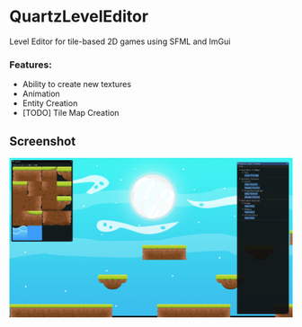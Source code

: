 # QuartzLevelEditor
Level Editor for tile-based 2D games using SFML and ImGui

### Features:

- Ability to create new textures
- Animation
- Entity Creation
- [TODO] Tile Map Creation

## Screenshot

![sample.png](https://github.com/rishabhsinghvi/QuartzLevelEditor/blob/master/QuartzCreator/sample/sample.png)
